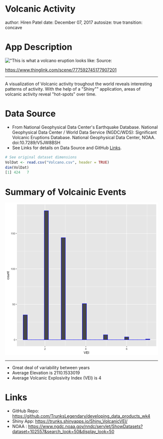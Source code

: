 Volcanic Activity
========================================================
author: Hiren Patel
date: December 07, 2017
autosize: true
transition: concave

App Description
========================================================
!["This is what a volcano eruption looks like: Source:](http://s4.thingpic.com/images/Dv/qAKfoU9ckhNH6Bmgf1VJWhkT.jpeg)

<https://www.thinglink.com/scene/777592745177907201>

***
A visualization of Volcanic activity troughout the world
reveals interesting patterns of activity. With the help 
of a "Shiny"" application, areas of volcanic activity reveal
"hot-spots" over time.

Data Source
========================================================

- From National Geophysical Data Center's Earthquake Database.
    National Geophysical Data Center / World Data Service (NGDC/WDS): 
    Significant Volcanic Eruptions Database. 
    National Geophysical Data Center, NOAA. doi:10.7289/V5JW8BSH
- See Links for details on Data Source and GitHub [Links](#/Links).

```r
# See original dataset dimensions
VolDat <- read.csv("Volcano.csv", header = TRUE)
dim(VolDat)
[1] 424   7
```

Summary of Volcainic Events
========================================================
![plot of chunk unnamed-chunk-2](VolcanicActivity-figure/unnamed-chunk-2-1.png)
***
- Great deal of variability between years
- Average Elevation is 2110.1533019
- Average Volcanic Explosivity Index (VEI) is 4

Links
========================================================

- GitHub Repo: <https://github.com/TrunksLegendary/developing_data_products_wk4> 
- Shiny App: <https://trunks.shinyapps.io/Shiny_VolcanicVEI/>
- NOAA : <https://www.ngdc.noaa.gov/nndc/servlet/ShowDatasets?dataset=102557&search_look=50&display_look=50>


